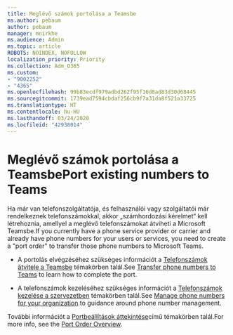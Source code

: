 ```yaml
---
title: Meglévő számok portolása a Teamsbe
ms.author: pebaum
author: pebaum
manager: mnirkhe
ms.audience: Admin
ms.topic: article
ROBOTS: NOINDEX, NOFOLLOW
localization_priority: Priority
ms.collection: Adm_O365
ms.custom:
- "9002252"
- "4365"
ms.openlocfilehash: 99b83ecdf979adbd262f95f16d8ad83d30d68445
ms.sourcegitcommit: 1739ead7594cbdaf256cb9f7a31da8f521a33725
ms.translationtype: HT
ms.contentlocale: hu-HU
ms.lasthandoff: 03/24/2020
ms.locfileid: "42938014"
---
```

# <a name="port-existing-numbers-to-teams"></a><span data-ttu-id="ac70c-102">Meglévő számok portolása a Teamsbe</span><span class="sxs-lookup"><span data-stu-id="ac70c-102">Port existing numbers to Teams</span></span>

<span data-ttu-id="ac70c-103">Ha már van telefonszolgáltatója, és felhasználói vagy szolgáltatói már rendelkeznek telefonszámokkal, akkor „számhordozási kérelmet“ kell létrehoznia, amellyel a meglévő telefonszámokat átviheti a Microsoft Teamsbe.</span><span class="sxs-lookup"><span data-stu-id="ac70c-103">If you currently have a phone service provider or carrier and already have phone numbers for your users or services, you need to create a "port order" to transfer those phone numbers to Microsoft Teams.</span></span>

- <span data-ttu-id="ac70c-104">A portolás elvégzéséhez szükséges információt a [Telefonszámok átvitele a Teamsbe](https://docs.microsoft.com/microsoftteams/phone-number-calling-plans/transfer-phone-numbers-to-teams) témakörben talál.</span><span class="sxs-lookup"><span data-stu-id="ac70c-104">See [Transfer phone numbers to Teams](https://docs.microsoft.com/microsoftteams/phone-number-calling-plans/transfer-phone-numbers-to-teams) to learn how to complete the port.</span></span> 

- <span data-ttu-id="ac70c-105">A telefonszámok kezeléséhez szükséges információt a [Telefonszámok kezelése a szervezetben](https://docs.microsoft.com/microsoftteams/manage-phone-numbers-for-your-organization/manage-phone-numbers-for-your-organization) témakörben talál.</span><span class="sxs-lookup"><span data-stu-id="ac70c-105">See [Manage phone numbers for your organization](https://docs.microsoft.com/microsoftteams/manage-phone-numbers-for-your-organization/manage-phone-numbers-for-your-organization) to guidance around phone number management.</span></span> 

<span data-ttu-id="ac70c-106">További információt a [Portbeállítások áttekintése](https://docs.microsoft.com/MicrosoftTeams/phone-number-calling-plans/port-order-overview)című témakörben talál.</span><span class="sxs-lookup"><span data-stu-id="ac70c-106">For more info, see the [Port Order Overview](https://docs.microsoft.com/MicrosoftTeams/phone-number-calling-plans/port-order-overview).</span></span> 
